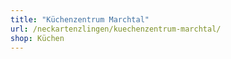 ```yaml
---
title: "Küchenzentrum Marchtal"
url: /neckartenzlingen/kuechenzentrum-marchtal/
shop: Küchen
---
```

